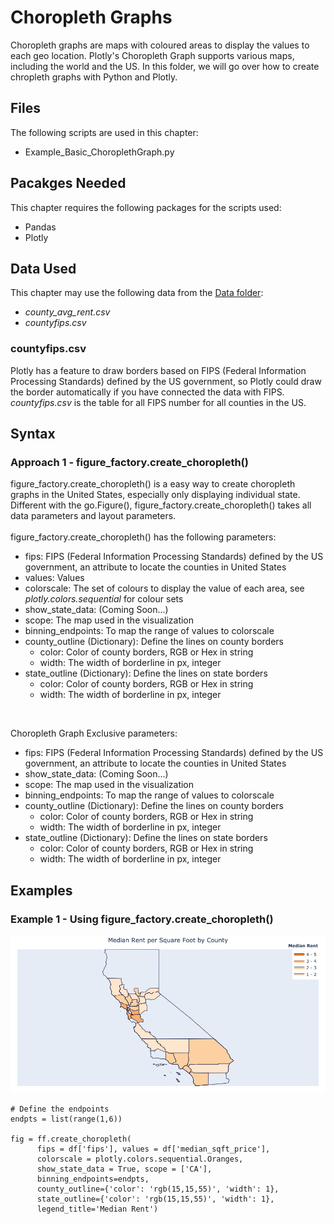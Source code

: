 # Choropleth Graphs
Choropleth graphs are maps with coloured areas to display the values to each geo location. Plotly's Choropleth Graph supports various maps, including the world and the US. In this folder, we will go over how to create chropleth graphs with Python and Plotly.

## Files
The following scripts are used in this chapter:
<ul>
	<li>Example_Basic_ChoroplethGraph.py</li>
</ul>

## Pacakges Needed
This chapter requires the following packages for the scripts used:
<ul>
	<li>Pandas</li>
	<li>Plotly</li>
</ul>

## Data Used
This chapter may use the following data from the [Data folder](../Data):
<ul>
	<li><i>county_avg_rent.csv</i></li>
	<li><i>countyfips.csv</i></li>
</ul>

### countyfips.csv
Plotly has a feature to draw borders based on FIPS (Federal Information Processing Standards) defined by the US government, so Plotly could draw the border automatically if you have connected the data with FIPS. <i>countyfips.csv</i> is the table for all FIPS number for all counties in the US. 

## Syntax
### Approach 1 - figure_factory.create_choropleth()
figure_factory.create_choropleth() is a easy way to create choropleth graphs in the United States, especially only displaying individual state. Different with the go.Figure(), figure_factory.create_choropleth() takes all data parameters and layout parameters.
<br><br>
figure_factory.create_choropleth() has the following parameters:
<ul>
	<li>fips: FIPS (Federal Information Processing Standards) defined by the US government, an attribute to locate the counties in United States</li>
	<li>values: Values</li>
	<li>colorscale: The set of colours to display the value of each area, see <i>plotly.colors.sequential</i> for colour sets</li>
	<li>show_state_data: (Coming Soon...)</li>
	<li>scope: The map used in the visualization</li>
	<li>binning_endpoints: To map the range of values to colorscale</li>
	<li>county_outline (Dictionary): Define the lines on county borders
		<ul>
			<li>color: Color of county borders, RGB or Hex in string</li>
			<li>width: The width of borderline in px, integer</li>
		</ul></li>
	<li>state_outline (Dictionary): Define the lines on state borders<ul>
			<li>color: Color of county borders, RGB or Hex in string</li>
			<li>width: The width of borderline in px, integer</li>
		</ul></li>
</ul>
<br>


Choropleth Graph Exclusive parameters:
<ul>
	<li>fips: FIPS (Federal Information Processing Standards) defined by the US government, an attribute to locate the counties in United States</li>
	<li>show_state_data: (Coming Soon...)</li>
	<li>scope: The map used in the visualization</li>
	<li>binning_endpoints: To map the range of values to colorscale</li>
	<li>county_outline (Dictionary): Define the lines on county borders
		<ul>
			<li>color: Color of county borders, RGB or Hex in string</li>
			<li>width: The width of borderline in px, integer</li>
		</ul></li>
	<li>state_outline (Dictionary): Define the lines on state borders<ul>
			<li>color: Color of county borders, RGB or Hex in string</li>
			<li>width: The width of borderline in px, integer</li>
		</ul></li>
</ul>

## Examples
### Example 1 - Using figure_factory.create_choropleth()
<img src=basic_choropleth.png>

```
# Define the endpoints 
endpts = list(range(1,6))

fig = ff.create_choropleth(
	  fips = df['fips'], values = df['median_sqft_price'], 
	  colorscale = plotly.colors.sequential.Oranges,
	  show_state_data = True, scope = ['CA'],
	  binning_endpoints=endpts,
	  county_outline={'color': 'rgb(15,15,55)', 'width': 1},
	  state_outline={'color': 'rgb(15,15,55)', 'width': 1},
	  legend_title='Median Rent')

```


